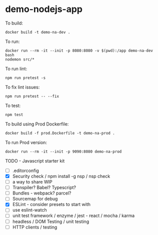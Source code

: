 # demo-nodejs-app

To build:
```
docker build -t demo-na-dev .
```

To run:
```
docker run --rm -it --init -p 8080:8080 -v $(pwd):/app demo-na-dev bash
nodemon src/*
```

To run lint:
```
npm run pretest -s
```

To fix lint issues:
```
npm run pretest -- --fix
```

To test:
```
npm test
```

To build using Prod Dockerfile:
```
docker build -f prod.Dockerfile -t demo-na-prod .
```

To run Prod version:
```
docker run --rm -it --init -p 9090:8080 demo-na-prod
```

TODO - Javascript starter kit

- [ ] .editorconfig
- [x] Security check / npm install -g nsp / nsp check
- [ ] a way to share WIP
- [ ] Transpiler? Babel? Typescript?
- [ ] Bundles - webpack? parcel?
- [ ] Sourcemap for debug
- [x] ESLint - consider presets to start with
- [ ] use eslint-watch
- [ ] unit test framework / enzyme / jest - react / mocha / karma
- [ ] headless / DOM Testing / unit testing
- [ ] HTTP clients / testing
